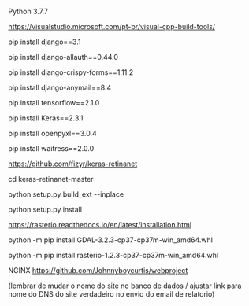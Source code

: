 Python 3.7.7

https://visualstudio.microsoft.com/pt-br/visual-cpp-build-tools/

pip install django==3.1

pip install django-allauth==0.44.0

pip install django-crispy-forms==1.11.2

pip install django-anymail==8.4

pip install tensorflow==2.1.0

pip install Keras==2.3.1

pip install openpyxl==3.0.4

pip install waitress==2.0.0

https://github.com/fizyr/keras-retinanet

cd keras-retinanet-master

python setup.py build_ext --inplace 

python setup.py install 

https://rasterio.readthedocs.io/en/latest/installation.html

python -m pip install GDAL-3.2.3-cp37-cp37m-win_amd64.whl

python -m pip install rasterio-1.2.3-cp37-cp37m-win_amd64.whl

NGINX     https://github.com/Johnnyboycurtis/webproject

(lembrar de mudar o nome do site no banco de dados / ajustar link para nome do DNS do site verdadeiro no envio do email de relatorio)